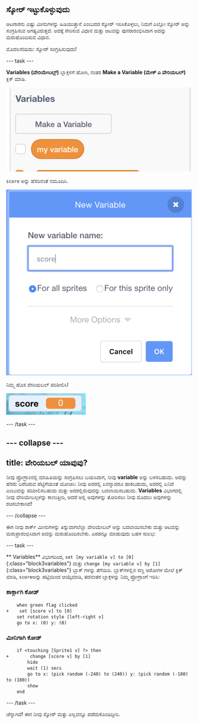 ## ಸ್ಕೋರ್ ಇಟ್ಟುಕೊಳ್ಳುವುದು

ಆಟಗಾರನು ಎಷ್ಟು ಮೀನುಗಳನ್ನು ಹಿಡಿಯುತ್ತಾನೆ ಎಂಬುದರ ಸ್ಕೋರ್ ಇರಿಸಿಕೊಳ್ಳಲು, ನಿಮಗೆ ಎಲ್ಲೋ ಸ್ಕೋರ್ ಅನ್ನು ಸಂಗ್ರಹಿಸುವ ಅಗತ್ಯವಿರುತ್ತದೆ. ಅದಕ್ಕೆ ಸೇರಿಸುವ ವಿಧಾನ ಮತ್ತು ಆಟವನ್ನು ಪುನರಾರಂಭಿಸಿದಾಗ ಅದನ್ನು ಮರುಹೊಂದಿಸುವ ವಿಧಾನ.

ಮೊದಲನೆಯದು: ಸ್ಕೋರ್ ಸಂಗ್ರಹಿಸುವುದು!

--- task ---

**Variables (ವೇರಿಯೇಬಲ್ಸ್)** ಬ್ಲಾಕ್ಗಳಿಗೆ ಹೋಗಿ, ನಂತರ **Make a Variable (ಮೇಕ್ ಎ ವೇರಿಯಬಲ್)** ಕ್ಲಿಕ್ ಮಾಡಿ.

![](images/catch5.png)

`score` ಅನ್ನು ಹೆಸರಿನಂತೆ ನಮೂದಿಸಿ.

![](images/catch6.png)

ನಿಮ್ಮ ಹೊಸ ವೇರಿಯಬಲ್ ಪರಿಶೀಲಿಸಿ!

![ಸ್ಕೋರ್ ವೇರಿಯಬಲ್ ಅನ್ನು ಸ್ಟೇಜ್ ಅಲ್ಲಿ ಪ್ರದರ್ಶಿಸಲಾಗುತ್ತದೆ](images/scoreVariableStage.png)

--- /task ---

--- collapse ---
---
title: ವೇರಿಯಬಲ್ ಯಾವುವು?
---

ನೀವು ಪ್ರೋಗ್ರಾಂನಲ್ಲಿ ಮಾಹಿತಿಯನ್ನು ಸಂಗ್ರಹಿಸಲು ಬಯಸಿದಾಗ, ನೀವು **variable** ಅನ್ನು ಬಳಸಬಹುದು. ಅದನ್ನು ಹೆಸರು ಬರೆದಿರುವ ಪೆಟ್ಟಿಗೆಯಂತೆ ಯೋಚಿಸಿ: ನೀವು ಅದರಲ್ಲಿ ಏನನ್ನಾದರೂ ಹಾಕಬಹುದು, ಅದರಲ್ಲಿ ಏನಿದೆ ಎಂಬುದನ್ನು ಪರಿಶೀಲಿಸಬಹುದು ಮತ್ತು ಅದರಲ್ಲಿರುವುದನ್ನು ಬದಲಾಯಿಸಬಹುದು. **Variables** ವಿಭಾಗದಲ್ಲಿ ನೀವು ವೇರಿಯೇಬಲ್ಗಳನ್ನು ಕಾಣುತ್ತೀರಿ, ಆದರೆ ಅಲ್ಲಿ ಅವುಗಳನ್ನು ತೋರಿಸಲು ನೀವು ಮೊದಲು ಅವುಗಳನ್ನು ರಚಿಸಬೇಕಾಗಿದೆ!

--- /collapse ---

ಈಗ ನೀವು ಶಾರ್ಕ್ ಮೀನುಗಳನ್ನು ತಿನ್ನುವಾಗಲೆಲ್ಲಾ ವೇರಿಯೇಬಲ್ ಅನ್ನು ಬದಲಾಯಿಸಬೇಕು ಮತ್ತು ಆಟವನ್ನು ಮರುಪ್ರಾರಂಭಿಸಿದಾಗ ಅದನ್ನು ಮರುಹೊಂದಿಸಬೇಕು. ಎರಡನ್ನೂ ಮಾಡುವುದು ಬಹಳ ಸುಲಭ:

--- task ---

** Variables** ವಿಭಾಗದಿಂದ, `set [my variable v] to [0]`{:class="block3variables"} ಮತ್ತು `change [my variable v] by [1]`{:class="block3variables"} ಬ್ಲಾಕ್ ಗಳನ್ನು ತೆಗೆಯಿರಿ. ಬ್ಲಾಕ್‌ಗಳಲ್ಲಿನ ಸಣ್ಣ ಆರೋಗಳ ಮೇಲೆ ಕ್ಲಿಕ್ ಮಾಡಿ, `score`ಅನ್ನು ಪಟ್ಟಿಯಿಂದ ಆಯ್ಕೆಮಾಡಿ, ತದನಂತರ ಬ್ಲಾಕ್ಗಳನ್ನು ನಿಮ್ಮ ಪ್ರೋಗ್ರಾಂಗೆ ಇರಿಸಿ:

### ಶಾರ್ಕ್ಗಾಗಿ ಕೋಡ್

```blocks3
    when green flag clicked
+    set [score v] to [0]
    set rotation style [left-right v]
    go to x: (0) y: (0)
```

### ಮೀನಿಗಾಗಿ ಕೋಡ್

```blocks3
    if <touching [Sprite1 v] ?> then
+        change [score v] by [1]
        hide
        wait (1) secs
        go to x: (pick random (-240) to (240)) y: (pick random (-180) to (180))
        show
    end
```

--- /task ---

ಚೆನ್ನಾಗಿದೆ! ಈಗ ನೀವು ಸ್ಕೋರ್ ಮತ್ತು ಎಲ್ಲವನ್ನೂ ಪಡೆದುಕೊಂಡಿದ್ದೀರಿ.
